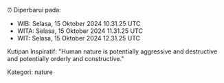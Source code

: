 ⏰ Diperbarui pada:
- WIB: Selasa, 15 Oktober 2024 10.31.25 UTC
- WITA: Selasa, 15 Oktober 2024 11.31.25 UTC
- WIT: Selasa, 15 Oktober 2024 12.31.25 UTC

Kutipan Inspiratif:
"Human nature is potentially aggressive and destructive and potentially orderly and constructive."


Kategori: nature

